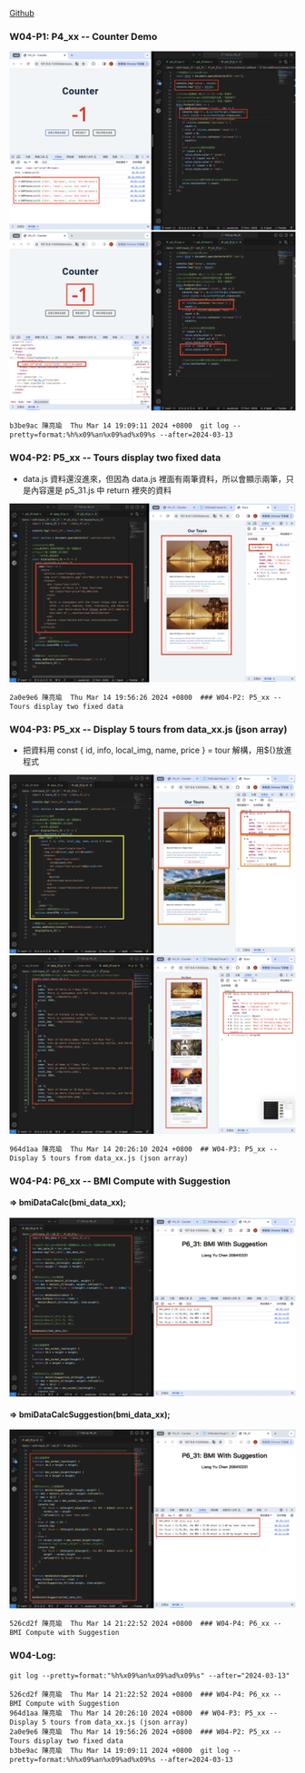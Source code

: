 [Github](https://github.com/liangyu9103/1122-js-demo_31.git)

### W04-P1: P4_xx -- Counter Demo

![](w04-p1-1.png)
![](w04-p1-2.png)

```
b3be9ac 陳亮瑜  Thu Mar 14 19:09:11 2024 +0800  git log --pretty=format:%h%x09%an%x09%ad%x09%s --after=2024-03-13
```

### W04-P2: P5_xx -- Tours display two fixed data

- data.js 資料還沒進來，但因為 data.js 裡面有兩筆資料，所以會顯示兩筆，只是內容還是 p5_31.js 中 return 裡夾的資料

![](w04-p2.png)

```
2a0e9e6 陳亮瑜  Thu Mar 14 19:56:26 2024 +0800  ### W04-P2: P5_xx -- Tours display two fixed data
```

### W04-P3: P5_xx -- Display 5 tours from data_xx.js (json array)

- 把資料用 const { id, info, local_img, name, price } = tour 解構，用${}放進程式

![](w04-p3-1.png)
![](w04-p3-2.png)

```
964d1aa 陳亮瑜  Thu Mar 14 20:26:10 2024 +0800  ## W04-P3: P5_xx -- Display 5 tours from data_xx.js (json array)
```

### W04-P4: P6_xx -- BMI Compute with Suggestion

#### => bmiDataCalc(bmi_data_xx);

![](w04-p4-1.png)

#### => bmiDataCalcSuggestion(bmi_data_xx);

![](w04-p4-2.png)

```
526cd2f 陳亮瑜  Thu Mar 14 21:22:52 2024 +0800  ### W04-P4: P6_xx -- BMI Compute with Suggestion
```

### W04-Log:

```
git log --pretty=format:"%h%x09%an%x09%ad%x09%s" --after="2024-03-13"

526cd2f 陳亮瑜  Thu Mar 14 21:22:52 2024 +0800  ### W04-P4: P6_xx -- BMI Compute with Suggestion
964d1aa 陳亮瑜  Thu Mar 14 20:26:10 2024 +0800  ## W04-P3: P5_xx -- Display 5 tours from data_xx.js (json array)
2a0e9e6 陳亮瑜  Thu Mar 14 19:56:26 2024 +0800  ### W04-P2: P5_xx -- Tours display two fixed data
b3be9ac 陳亮瑜  Thu Mar 14 19:09:11 2024 +0800  git log --pretty=format:%h%x09%an%x09%ad%x09%s --after=2024-03-13
```
